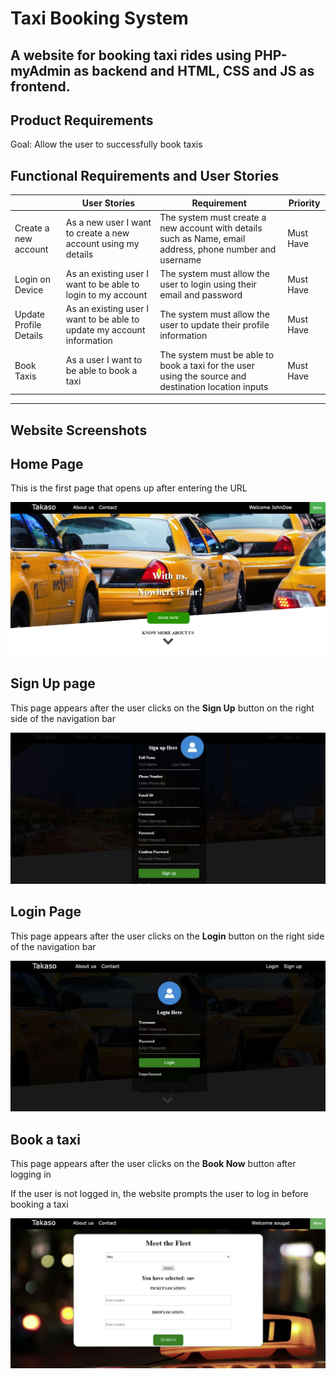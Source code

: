 # Taxi Booking System
## A website for booking taxi rides using PHP-myAdmin as backend and HTML, CSS and JS as frontend.

## Product Requirements

Goal: Allow the user to successfully book taxis

## Functional Requirements and User Stories

||User Stories|Requirement|Priority|
|---|---|---|---|
|Create a new account|As a new user I want to create a new account using my details|The system must create a new account with details such as Name, email address, phone number and username|Must Have|
|Login on Device|As an existing user I want to be able to login to my account|The system must allow the user to login using their email and password|Must Have|
|Update Profile Details|As an existing user I want to be able to update my account information|The system must allow the user to update their profile information|Must Have|
|Book Taxis|As a user I want to be able to book a taxi|The system must be able to book a taxi for the user using the source and destination location inputs|Must Have|

---

## Website Screenshots

## Home Page

This is the first page that opens up after entering the URL

![Capture](https://github.com/KalpakGaonkar/Taxi-Booking-System/blob/master/website_images/Capture.PNG)

## Sign Up page

This page appears after the user clicks on the **Sign Up** button on the right side of the navigation bar

![alt text](https://github.com/KalpakGaonkar/Taxi-Booking-System/blob/master/website_images/Signup.png)

## Login Page

This page appears after the user clicks on the **Login** button on the right side of the navigation bar

![alt text](https://github.com/KalpakGaonkar/Taxi-Booking-System/blob/master/website_images/Login.png)

## Book a taxi

This page appears after the user clicks on the **Book Now** button after logging in

If the user is not logged in, the website prompts the user to log in before booking a taxi

![alt text](https://github.com/KalpakGaonkar/Taxi-Booking-System/blob/master/website_images/User_booking.png)
